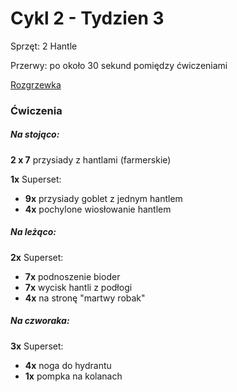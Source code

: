 # Cykl 2 - Tydzien 3

Sprzęt: 2 Hantle

Przerwy: po około 30 sekund pomiędzy ćwiczeniami

[Rozgrzewka](rozgrzewka.md)

### Ćwiczenia

##### Na stojąco:

**2 x 7** przysiady z hantlami (farmerskie)

**1x** Superset:

- **9x** przysiady goblet z jednym hantlem
- **4x** pochylone wiosłowanie hantlem

##### Na leżąco:

**2x** Superset:

- **7x** podnoszenie bioder  
- **7x** wycisk hantli z podłogi
- **4x** na stronę "martwy robak"

##### Na czworaka:

**3x** Superset:

- **4x** noga do hydrantu
- **1x** pompka na kolanach
